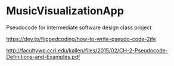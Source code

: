 # MusicVisualizationApp
Pseudocode for intermediate software design class project


https://dev.to/flippedcoding/how-to-write-pseudo-code-2jfe


http://facultywp.ccri.edu/kallen/files/2015/02/CH-2-Pseudocode-Definitions-and-Examples.pdf
